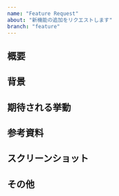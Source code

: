 ```yaml
---
name: "Feature Request"
about: "新機能の追加をリクエストします"
branch: "feature"
---
```


## 概要

## 背景

## 期待される挙動

## 参考資料

## スクリーンショット

## その他
